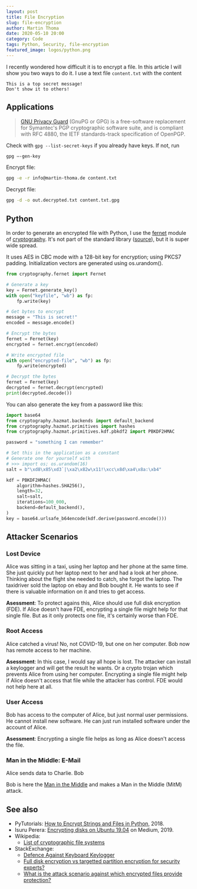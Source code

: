 ```yaml
---
layout: post
title: File Encryption
slug: file-encryption
author: Martin Thoma
date: 2020-05-10 20:00
category: Code
tags: Python, Security, file-encryption
featured_image: logos/python.png
---
```

I recently wondered how difficult it is to encrypt a file. In this article I
will show you two ways to do it. I use a text file `content.txt` with the
content

```text
This is a top secret message!
Don't show it to others!
```

## Applications

> [GNU Privacy Guard](https://en.wikipedia.org/wiki/GNU_Privacy_Guard) (GnuPG
> or GPG) is a free-software replacement for Symantec's PGP cryptographic
> software suite, and is compliant with RFC 4880, the IETF standards-track
> specification of OpenPGP.

Check with `gpg --list-secret-keys` if you already have keys. If not, run

```bash
gpg –-gen-key
```

Encrypt file:

```bash
gpg -e -r info@martin-thoma.de content.txt
```

Decrypt file:

```bash
gpg -d -o out.decrypted.txt content.txt.gpg
```

## Python

In order to generate an encrypted file with Python, I use the [fernet](https://cryptography.io/en/latest/fernet/) module of [cryptography](https://pypi.org/project/cryptography/).
It's not part of the standard library ([source](https://docs.python.org/3/library/crypto.html)), but
it is super wide spread.

It uses AES in CBC mode with a 128-bit key for encryption; using PKCS7 padding. Initialization vectors are generated using os.urandom().


```python
from cryptography.fernet import Fernet

# Generate a key
key = Fernet.generate_key()
with open("keyfile", "wb") as fp:
    fp.write(key)

# Get bytes to encrypt
message = "This is secret!"
encoded = message.encode()

# Encrypt the bytes
fernet = Fernet(key)
encrypted = fernet.encrypt(encoded)

# Write encrypted file
with open("encrypted-file", "wb") as fp:
    fp.write(encrypted)

# Decrypt the bytes
fernet = Fernet(key)
decrypted = fernet.decrypt(encrypted)
print(decrypted.decode())
```

You can also generate the key from a password like this:

```python
import base64
from cryptography.hazmat.backends import default_backend
from cryptography.hazmat.primitives import hashes
from cryptography.hazmat.primitives.kdf.pbkdf2 import PBKDF2HMAC

password = "something I can remember"

# Set this in the application as a constant
# Generate one for yourself with
# >>> import os; os.urandom(16)
salt = b"\xd8\x85\xd3`|\xa2\x82w\x11!\xcc\x8d\xa4\x8a:\xb4"

kdf = PBKDF2HMAC(
    algorithm=hashes.SHA256(),
    length=32,
    salt=salt,
    iterations=100_000,
    backend=default_backend(),
)
key = base64.urlsafe_b64encode(kdf.derive(password.encode()))
```


## Attacker Scenarios

### Lost Device

Alice was sitting in a taxi, using her laptop and her phone at the same time.
She just quickly put her laptop next to her and had a look at her phone.
Thinking about the flight she needed to catch, she forgot the laptop. The
taxidriver sold the laptop on ebay and Bob bought it. He wants to see if there
is valuable information on it and tries to get access.

**Asessment**: To protect agains this, Alice should use full disk encryption
(FDE). If Alice doesn't have FDE, encrypting a single file might help for that
single file. But as it only protects one file, it's certainly worse than FDE.

### Root Access

Alice catched a virus! No, not COVID-19, but one on her computer. Bob now has
remote access to her machine.

**Asessment**: In this case, I would say all hope is lost. The attacker can
install a keylogger and will get the result he wants. Or a crypto trojan which
prevents Alice from using her computer. Encrypting a single file might help if
Alice doesn't access that file while the attacker has control. FDE would not
help here at all.

### User Access

Bob has access to the computer of Alice, but just normal user permissions. He
cannot install new software. He can just run installed software under the
account of Alice.

**Asessment**: Encrypting a single file helps as long as Alice doesn't access
the file.


### Man in the Middle: E-Mail

Alice sends data to Charlie. Bob

Bob is here the [Man in the Middle](https://en.wikipedia.org/wiki/Man-in-the-middle_attack)
and makes a Man in the Middle (MitM) attack.


## See also

* PyTutorials: [How to Encrypt Strings and Files in Python](https://www.youtube.com/watch?v=H8t4DJ3Tdrg), 2018.
* Isuru Perera: [Encrypting disks on Ubuntu 19.04](https://medium.com/@chrishantha/encrypting-disks-on-ubuntu-19-04-b50bfc65182a) on Medium, 2019.
* Wikipedia:
    * [List of cryptographic file systems](https://en.wikipedia.org/wiki/List_of_cryptographic_file_systems)
* StackExchange:
    * [Defence Against Keyboard Keylogger](https://security.stackexchange.com/q/44268/3286)
    * [Full disk encryption vs targetted partition encryption for security experts?](https://security.stackexchange.com/q/197131/3286)
    * [What is the attack scenario against which encrypted files provide protection?](https://security.stackexchange.com/q/231408/3286)
